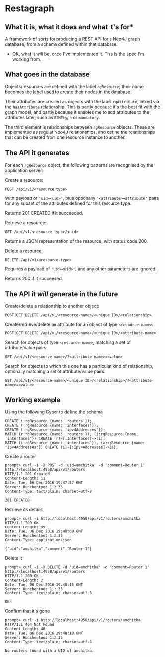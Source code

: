 # Restagraph

## What it is, what it does and what it's for*

A framework of sorts for producing a REST API for a Neo4J graph database, from a schema defined within that database.

* OK, what it _will_ be, once I've implemented it. This is the spec I'm working from.


## What goes in the database

Objects/resources are defined with the label `rgResource`; their name becomes the label used to create their nodes in the database.

Their attributes are created as objects with the label `rgAttribute`, linked via the `hasAttribute` relationship. This is partly because it's the best fit with the graph model, and partly because it enables me to add attributes to the attributes later, such as `MIMEtype` or `mandatory`.

The third element is relationships between `rgResource` objects. These are implemented as regular Neo4J relationships, and define the relationships that can be created from one resource instance to another.


## The API it generates

For each `rgResource` object, the following patterns are recognised by the application server:

Create a resource:
```
POST /api/v1/<resource-type>
```

With payload of `'uid=<uid>'`, plus optionally `'<attribute>=attribute'` pairs for any subset of the attributes defined for this resource type.

Returns 201 CREATED if it succeeded.


Retrieve a resource:
```
GET /api/v1/<resource-type>/<uid>
```

Returns a JSON representation of the resource, with status code 200.


Delete a resource:
```
DELETE /api/v1/<resource-type>
```
Requires a payload of `'uid=<uid>'`, and any other parameters are ignored.

Returns 200 if it succeeded.


## The API it _will_ generate in the future

Create/delete a relationship to another object:
```
POST|GET|DELETE /api/v1/<resource-name>/<unique ID>/<relationship>
```


Create/retrieve/delete an attribute for an object of type `<resource-name>`:
```
POST|GET|DELETE /api/v1/<resource-name>/<unique ID>/<attribute-name>
```


Search for objects of type `<resource-name>`, matching a set of attribute/value pairs:
```
GET /api/v1/<resource-name>/?<attribute-name>=<value>
```


Search for objects to which this one has a particular kind of relationship, optionally matching a set of attribute/value pairs:
```
GET /api/v1/<resource-name>/<unique ID>/<relationship>/?<attribute-name>=<value>
```


## Working example

Using the following Cyper to define the schema
```
CREATE (:rgResource {name: 'routers'});
CREATE (:rgResource {name: 'interfaces'});
CREATE (:rgResource {name: 'ipv4Addresses'});
MATCH (r:rgResource {name: 'routers'}), (i:rgResource {name: 'interfaces'}) CREATE (r)-[:Interfaces]->(i);
MATCH (i:rgResource {name: 'interfaces'}), (a:rgResource {name: 'ipv4Addresses'}) CREATE (i)-[:Ipv4Addresses]->(a);
```

Create a router
```
prompt> curl -i -X POST -d 'uid=amchitka' -d 'comment=Router 1' http://localhost:4950/api/v1/routers
HTTP/1.1 201 Created
Content-Length: 11
Date: Tue, 06 Dec 2016 19:47:57 GMT
Server: Hunchentoot 1.2.35
Content-Type: text/plain; charset=utf-8

201 CREATED
```

Retrieve its details
```
prompt> curl -i http://localhost:4950/api/v1/routers/amchitka
HTTP/1.1 200 OK
Content-Length: 39
Date: Tue, 06 Dec 2016 19:48:08 GMT
Server: Hunchentoot 1.2.35
Content-Type: application/json

{"uid":"amchitka","comment":"Router 1"}
```

Delete it
```
prompt> curl -i -X DELETE -d 'uid=amchitka' -d 'comment=Router 1' http://localhost:4950/api/v1/routers
HTTP/1.1 200 OK
Content-Length: 2
Date: Tue, 06 Dec 2016 19:48:15 GMT
Server: Hunchentoot 1.2.35
Content-Type: text/plain; charset=utf-8

OK
```

Confirm that it's gone
```
prompt> curl -i http://localhost:4950/api/v1/routers/amchitka
HTTP/1.1 404 Not Found
Content-Length: 40
Date: Tue, 06 Dec 2016 19:48:18 GMT
Server: Hunchentoot 1.2.35
Content-Type: text/plain; charset=utf-8

No routers found with a UID of amchitka.
```
